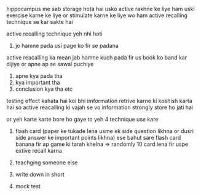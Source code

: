 hippocampus me sab storage hota hai usko active rakhne ke liye ham uski exercise karne ke liye or stimulate karne ke liye wo ham active recalling technique se kar sakte hai


active recalling technique yeh nhi hoti
1. jo hamne pada usi page ko fir se padana


active reacalling ka mean jab hamne kuch pada fir us book ko band kar dijiye or apne ap se sawal puchiye 
1. apne kya pada tha 
2. kya important tha
3. conclusion kya tha
etc 


testing effect kahata hai koi bhi imformation retrive karne ki koshish karta hai so active reacalling ki vajah se vo information strongly store ho jati hai

or yeh karte karte bore ho gaye to yeh 4 technique use kare
1. flash card (paper ke tukade lena usme ek side question likhna  or dusri side answer ke important points likhna) ese bahut sare flash card banana fir ap game ki tarah khelna => randomly 10 card lena fir uspe extive recall karna

2. teachging someone else
3. write down in short
4. mock test